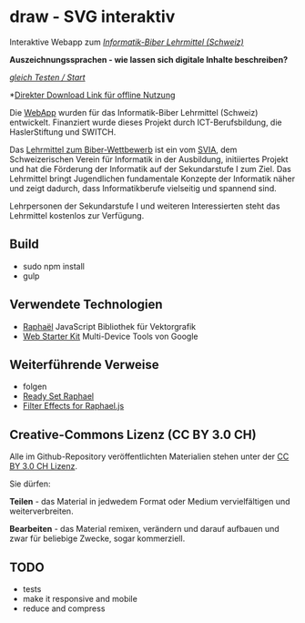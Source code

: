 draw - SVG interaktiv
=====================

Interaktive Webapp zum  *[Informatik-Biber Lehrmittel (Schweiz)](http://informatik-biber.ch/lehrmittel/)*

**Auszeichnungssprachen - wie lassen sich digitale Inhalte beschreiben?**

*[gleich Testen / Start](http://mgje.github.io/draw/)*

*[Direkter Download Link für offline Nutzung](https://github.com/mgje/draw/archive/gh-pages.zip)

Die [WebApp](http://mgje.github.io/draw/) wurden für das Informatik-Biber Lehrmittel (Schweiz)
entwickelt. Finanziert wurde dieses Projekt durch ICT-Berufsbildung, die HaslerStiftung und SWITCH.

Das [Lehrmittel zum Biber-Wettbewerb](http://informatik-biber.ch/lehrmittel/) ist ein vom [SVIA](http://svia-ssie-ssii.ch/), dem Schweizerischen Verein für Informatik in der Ausbildung, initiiertes Projekt und hat die Förderung der Informatik auf der Sekundarstufe I zum Ziel.
Das Lehrmittel bringt Jugendlichen fundamentale Konzepte der Informatik näher und zeigt dadurch, dass Informatikberufe vielseitig und spannend sind. 


Lehrpersonen der Sekundarstufe I und weiteren Interessierten steht das Lehrmittel kostenlos zur Verfügung.

## Build

- sudo npm install
- gulp


## Verwendete Technologien

- [Raphaël](http://raphaeljs.com/) JavaScript Bibliothek für Vektorgrafik
- [Web Starter Kit](https://developers.google.com/web/fundamentals/tools/) Multi-Device Tools von Google


## Weiterführende Verweise


- folgen
- [Ready Set Raphael](http://www.readysetraphael.com/)
- [Filter Effects for Raphael.js](http://chrismichaelscott.github.io/fraphael/)

## Creative-Commons Lizenz (CC BY 3.0 CH)

Alle im Github-Repository veröffentlichten Materialien stehen unter der [CC BY 3.0 CH Lizenz](http://creativecommons.org/licenses/by/3.0/ch/).

Sie dürfen:

**Teilen** - das Material in jedwedem Format oder Medium vervielfältigen und weiterverbreiten.

**Bearbeiten** - das Material remixen, verändern und darauf aufbauen und zwar für beliebige Zwecke, sogar kommerziell.

## TODO
- tests
- make it responsive and mobile
- reduce and compress





